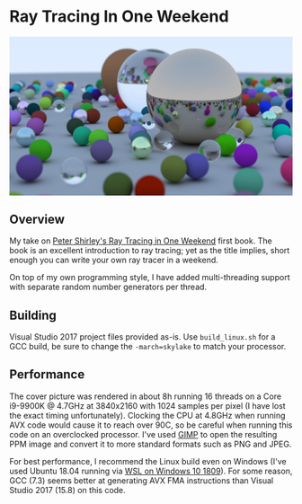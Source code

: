 # Ray Tracing In One Weekend

<img align="center" src="https://github.com/GPSnoopy/RayTracingInOneWeekend/blob/master/Book1.jpg">

## Overview

My take on [Peter Shirley's Ray Tracing in One Weekend](https://github.com/petershirley/raytracinginoneweekend) first book. The book is an excellent introduction to ray tracing; yet as the title implies, short enough you can write your own ray tracer in a weekend.

On top of my own programming style, I have added multi-threading support with separate random number generators per thread.

## Building

Visual Studio 2017 project files provided as-is. Use `build_linux.sh` for a GCC build, be sure to change the `-march=skylake` to match your  processor.

## Performance

The cover picture was rendered in about 8h running 16 threads on a Core i9-9900K @ 4.7GHz at 3840x2160 with 1024 samples per pixel (I have lost the exact timing unfortunately). Clocking the CPU at 4.8GHz when running AVX code would cause it to reach over 90C, so be careful when running this code on an overclocked processor. I've used [GIMP](https://www.gimp.org/) to open the resulting PPM image and convert it to more standard formats such as PNG and JPEG.

For best performance, I recommend the Linux build even on Windows (I've used Ubuntu 18.04 running via [WSL on Windows 10 1809](https://en.wikipedia.org/wiki/Windows_Subsystem_for_Linux)). For some reason, GCC (7.3) seems better at generating AVX FMA instructions than Visual Studio 2017 (15.8) on this code.
